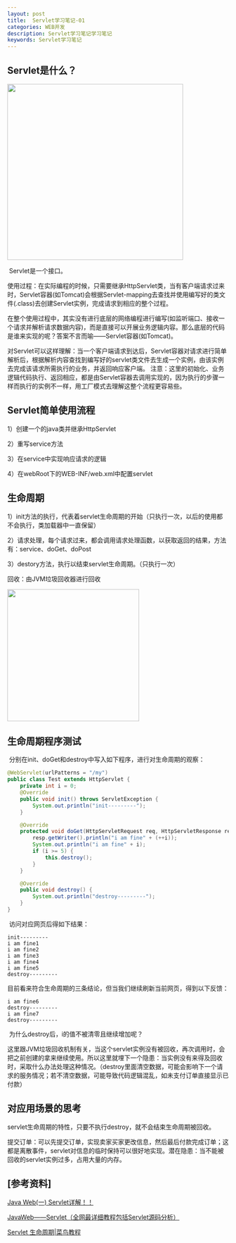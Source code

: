 ```yaml
---
layout: post
title:  Servlet学习笔记-01
categories: WEB开发
description: Servlet学习笔记学习笔记
keywords: Servlet学习笔记
---
```


## Servlet是什么？

<img src="https://images2015.cnblogs.com/blog/874710/201702/874710-20170214204632894-1786729693.png" width="400px">

​		Servlet是一个接口。

​		使用过程：在实际编程的时候，只需要继承HttpServlet类，当有客户端请求过来时，Servlet容器(如Tomcat)会根据Servlet-mapping去查找并使用编写好的类文件(.class)去创建Servlet实例，完成请求到相应的整个过程。

​		在整个使用过程中，其实没有进行底层的网络编程进行编写(如监听端口、接收一个请求并解析请求数据内容)，而是直接可以开展业务逻辑内容。那么底层的代码是谁来实现的呢？答案不言而喻——Servlet容器(如Tomcat)。

​		对Servlet可以这样理解：当一个客户端请求到达后，Servlet容器对请求进行简单解析后，根据解析内容查找到编写好的servlet类文件去生成一个实例，由该实例去完成该请求所需执行的业务，并返回响应客户端。		注意：这里的初始化、业务逻辑代码执行、返回相应，都是由Servlet容器去调用实现的，因为执行的步骤一样而执行的实例不一样，用工厂模式去理解这整个流程更容易些。



## Servlet简单使用流程

1）创建一个的java类并继承HttpServlet

2）重写service方法

3）在service中实现响应请求的逻辑

4）在webRoot下的WEB-INF/web.xml中配置servlet 



## 生命周期

1）init方法的执行，代表着servlet生命周期的开始（只执行一次，以后的使用都不会执行，类加载器中一直保留）

2）请求处理，每个请求过来，都会调用请求处理函数，以获取返回的结果，方法有：service、doGet、doPost

3）destory方法，执行以结束servlet生命周期。（只执行一次）

回收：由JVM垃圾回收器进行回收

<img src="https://www.runoob.com/wp-content/uploads/2014/07/Servlet-LifeCycle.jpg" width="300px">

## 生命周期程序测试

​		分别在init、doGet和destroy中写入如下程序，进行对生命周期的观察：

```java
@WebServlet(urlPatterns = "/my")
public class Test extends HttpServlet {
    private int i = 0;
    @Override
    public void init() throws ServletException {
        System.out.println("init---------");
    }

    @Override
    protected void doGet(HttpServletRequest req, HttpServletResponse resp) throws ServletException, IOException {
        resp.getWriter().println("i am fine" + (++i));
        System.out.println("i am fine" + i);
        if (i >= 5) {
            this.destroy();
        }
    }

    @Override
    public void destroy() {
        System.out.println("destroy---------");
    }
}
```

​		访问对应网页后得如下结果：

```text
init---------
i am fine1
i am fine2
i am fine3
i am fine4
i am fine5
destroy---------
```

​		目前看来符合生命周期的三条结论，但当我们继续刷新当前网页，得到以下反馈：

```text
i am fine6
destroy---------
i am fine7
destroy---------
```

​		为什么destroy后，i的值不被清零且继续增加呢？

​		这里跟JVM垃圾回收机制有关，当这个servlet实例没有被回收，再次调用时，会把之前创建的拿来继续使用。所以这里就埋下一个隐患：当实例没有来得及回收时，采取什么办法处理这种情况。（destroy里面清空数据，可能会影响下一个请求的服务情况；若不清空数据，可能导致代码逻辑混乱，如未支付订单直接显示已付款）



## 对应用场景的思考

​		servlet生命周期的特性，只要不执行destroy，就不会结束生命周期被回收。

​		提交订单：可以先提交订单，实现卖家买家更改信息，然后最后付款完成订单；这都是离散事件，servlet对信息的临时保持可以很好地实现。潜在隐患：当不能被回收的servlet实例过多，占用大量的内存。



## [参考资料]

<a href="https://www.cnblogs.com/whgk/p/6399262.html">Java Web(一) Servlet详解！！</a>

<a href="https://blog.csdn.net/qq_19782019/article/details/80292110">JavaWeb——Servlet（全网最详细教程包括Servlet源码分析）</a>

<a href="https://www.runoob.com/servlet/servlet-life-cycle.html">Servlet 生命周期|菜鸟教程</a>
